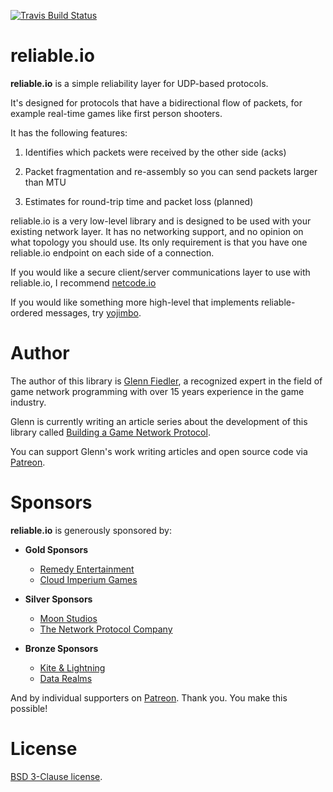 [![Travis Build Status](https://travis-ci.org/networkprotocol/reliable.io.svg?branch=master)](https://travis-ci.org/networkprotocol/reliable.io)

# reliable.io

**reliable.io** is a simple reliability layer for UDP-based protocols.

It's designed for protocols that have a bidirectional flow of packets, for example real-time games like first person shooters.

It has the following features:

1. Identifies which packets were received by the other side (acks)

2. Packet fragmentation and re-assembly so you can send packets larger than MTU

3. Estimates for round-trip time and packet loss (planned)

reliable.io is a very low-level library and is designed to be used with your existing network layer. It has no networking support, and no opinion on what topology you should use. Its only requirement is that you have one reliable.io endpoint on each side of a connection.

If you would like a secure client/server communications layer to use with reliable.io, I recommend [netcode.io](http://www.netcode.io)

If you would like something more high-level that implements reliable-ordered messages, try [yojimbo](http://libyojimbo.com).

# Author

The author of this library is [Glenn Fiedler](https://www.linkedin.com/in/glennfiedler), a recognized expert in the field of game network programming with over 15 years experience in the game industry.

Glenn is currently writing an article series about the development of this library called [Building a Game Network Protocol](http://gafferongames.com/2016/05/10/building-a-game-network-protocol/).

You can support Glenn's work writing articles and open source code via [Patreon](http://www.patreon.com/gafferongames).

# Sponsors

**reliable.io** is generously sponsored by:

* **Gold Sponsors**
    * [Remedy Entertainment](http://www.remedygames.com/)
    * [Cloud Imperium Games](https://cloudimperiumgames.com)
    
* **Silver Sponsors**
    * [Moon Studios](http://www.oriblindforest.com/#!moon-3/)
    * [The Network Protocol Company](http://www.thenetworkprotocolcompany.com)
    
* **Bronze Sponsors**
    * [Kite & Lightning](http://kiteandlightning.la/)
    * [Data Realms](http://datarealms.com)
 
And by individual supporters on [Patreon](http://www.patreon.com/gafferongames). Thank you. You make this possible!

# License

[BSD 3-Clause license](https://opensource.org/licenses/BSD-3-Clause).
